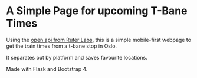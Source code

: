 # A Simple Page for upcoming T-Bane Times

Using the [open api from Ruter Labs](https://reisapi.ruter.no/help), this is a simple mobile-first webpage to get the train times from a t-bane stop in Oslo.

It separates out by platform and saves favourite locations.

Made with Flask and Bootstrap 4.
